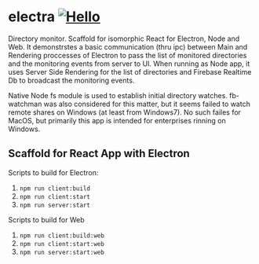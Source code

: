# electra [![Hello](https://travis-ci.org/olegkleiman/electra.svg?branch=master)](https://travis-ci.org/olegkleiman/electra)

Directory monitor. Scaffold for isomorphic React for Electron, Node and Web. It demonstrstes a basic communication (thru ipc) between Main and Rendering proccesses of Electron to pass the list of monitored directories and the monitoring events from server to UI. 
When running as Node app, it uses Server Side Rendering for the list of directories and Firebase Realtime Db to broadcast the monitoring events.

Native Node fs module is used to establish initial directory watches. fb-watchman was also considered for this matter, but it seems failed to watch remote shares on Windows (at least from Windows7). No such failes for MacOS, but primarily this app is intended for enterprises rinning on Windows. 

## Scaffold for React App with Electron

Scripts to build for Electron:
1. `npm run client:build`
2. `npm run client:start`
3. `npm run server:start`

Scripts to build for Web
1. `npm run client:build:web`
2. `npm run client:start:web`
3. `npm run server:start:web`
